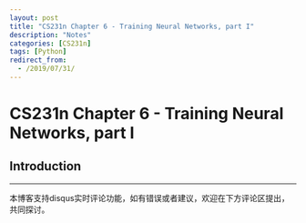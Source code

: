 ```yaml
---
layout: post
title: "CS231n Chapter 6 - Training Neural Networks, part I"
description: "Notes"
categories: [CS231n]
tags: [Python]
redirect_from:
  - /2019/07/31/
---
```


# CS231n Chapter 6 - Training Neural Networks, part I    

## Introduction  



---
本博客支持disqus实时评论功能，如有错误或者建议，欢迎在下方评论区提出，共同探讨。  
